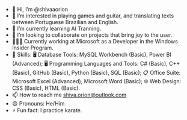 - 👋 Hi, I’m @shivaaorion
- 👀 I’m interested in playing games and guitar, and translating texts between Portuguese Brazilian and English.
- 🌱 I’m currently learning AI Tranning.
- 💞️ I’m looking to collaborate on projects that bring joy to the user.
- 👨🏻‍💻 Currently working at Microsoft as a Developer in the Windows Insider Program.
- 📓 Skills:
🖥️ Database Tools:
MySQL Workbench (Basic), Power BI (Advanced);
🖥️ Programming Languages and Tools:
C# (Basic), C++ (Basic), GitHub (Basic), Python (Basic), SQL (Basic);
📋 Office Suite:
Microsoft Excel (Advanced), Microsoft Word (Basic);
🌐 Web Design:
CSS (Basic), HTML (Basic).
- 📫 How to reach me shiva.orion@outlook.com
- 😄 Pronouns: He/Him
- ⚡ Fun fact: I practice karate.

<!---
shivaaorion/shivaaorion is a ✨ special ✨ repository because its `README.md` (this file) appears on your GitHub profile.
You can click the Preview link to take a look at your changes.
--->
